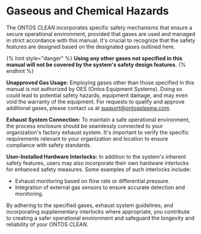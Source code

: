 # Gaseous and Chemical Hazards

The ONTOS _CLEAN_ incorporates specific safety mechanisms that ensure a secure operational environment, provided that gases are used and managed in strict accordance with this manual. It's crucial to recognize that the safety features are designed based on the designated gases outlined here.&#x20;

{% hint style="danger" %}
&#x20;**Using any other gases not specified in this manual will not be covered by the system's safety design features.**
{% endhint %}

**Unapproved Gas Usage:** Employing gases other than those specified in this manual is not authorized by OES (Ontos Equipment Systems). Doing so could lead to potential safety hazards, equipment damage, and may even void the warranty of the equipment. For requests to qualify and approve additional gases, please contact us at [support@ontosplasma.com](mailto:support@ontosplasma.com).

**Exhaust System Connection:** To maintain a safe operational environment, the process enclosure should be seamlessly connected to your organization's factory exhaust system. It's important to verify the specific requirements relevant to your organization and location to ensure compliance with safety standards.

**User-Installed Hardware Interlocks:** In addition to the system's inherent safety features, users may also incorporate their own hardware interlocks for enhanced safety measures. Some examples of such interlocks include:

* Exhaust monitoring based on flow rate or differential pressure.
* Integration of external gas sensors to ensure accurate detection and monitoring.

By adhering to the specified gases, exhaust system guidelines, and incorporating supplementary interlocks where appropriate, you contribute to creating a safer operational environment and safeguard the longevity and reliability of your ONTOS _CLEAN_.
